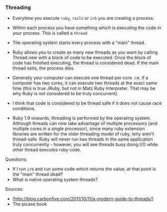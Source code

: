 ### Threading

- Everytime you execute `ruby`, `rails` or `irb` you are creating a process. 
- Within each process you have something which is executing the code in your process. This is called a `thread`
- The operating system starts every process with a "main" thread.
- Ruby allows you to create as many new threads as you want by calling Thread.new with a block of code to be executed. Once the block of code has finished executing, the thread is considered dead. If the main thread exits, the process dies. 
- Generally your computer can execute one thread per core. i.e. if a computer has two cores, it can execute two threads at the exact same time (this is true JRuby, but not in Matz Ruby Interpreter. That may be why Ruby is not considered to be truly concurrent). 
- I think that code is considered to be thread safe if it does not cause race conditions. 

- Ruby 1.9 onwards, threading is performed by the operating system. Although threads can now take advantage of multiple processors (and multiple cores in a single processor), since many ruby extension libraries are written for the older threading model of ruby, tehy aren't thread-safe. Ruby will never run two threads in the same application truly concurrently - however, you will see threads busy doing I/O while other thread executes ruby code.


Questions: 

- If I run `irb` and run some code which returns the value, at that point is the "main" thread dead? 
- What is native operating system threads? 


Sources: 

- [http://blog.carbonfive.com/2011/10/11/a-modern-guide-to-threads/]
- The picaxe book

